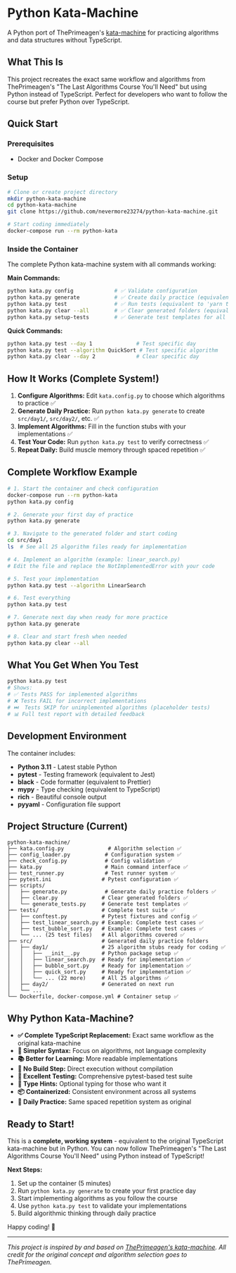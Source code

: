 # Python Kata-Machine

A Python port of ThePrimeagen's [kata-machine](https://github.com/ThePrimeagen/kata-machine) for practicing algorithms and data structures without TypeScript.

## What This Is

This project recreates the exact same workflow and algorithms from ThePrimeagen's "The Last Algorithms Course You'll Need" but using Python instead of TypeScript. Perfect for developers who want to follow the course but prefer Python over TypeScript.

## Quick Start

### Prerequisites
- Docker and Docker Compose

### Setup
```bash
# Clone or create project directory
mkdir python-kata-machine
cd python-kata-machine
git clone https://github.com/nevermore23274/python-kata-machine.git

# Start coding immediately
docker-compose run --rm python-kata
```

### Inside the Container
The complete Python kata-machine system with all commands working:

**Main Commands:**
```bash
python kata.py config             # ✅ Validate configuration
python kata.py generate           # ✅ Create daily practice (equivalent to 'yarn generate')
python kata.py test               # ✅ Run tests (equivalent to 'yarn test')
python kata.py clear --all        # ✅ Clear generated folders (equivalent to 'yarn clear')
python kata.py setup-tests        # ✅ Generate test templates for all algorithms
```

**Quick Commands:**
```bash
python kata.py test --day 1              # Test specific day
python kata.py test --algorithm QuickSort # Test specific algorithm
python kata.py clear --day 2             # Clear specific day
```

## How It Works (Complete System!)

1. **Configure Algorithms:** Edit `kata.config.py` to choose which algorithms to practice ✅
2. **Generate Daily Practice:** Run `python kata.py generate` to create `src/day1/`, `src/day2/`, etc. ✅
3. **Implement Algorithms:** Fill in the function stubs with your implementations ✅
4. **Test Your Code:** Run `python kata.py test` to verify correctness ✅
5. **Repeat Daily:** Build muscle memory through spaced repetition ✅

## Complete Workflow Example

```bash
# 1. Start the container and check configuration
docker-compose run --rm python-kata
python kata.py config

# 2. Generate your first day of practice
python kata.py generate

# 3. Navigate to the generated folder and start coding
cd src/day1
ls  # See all 25 algorithm files ready for implementation

# 4. Implement an algorithm (example: linear_search.py)
# Edit the file and replace the NotImplementedError with your code

# 5. Test your implementation
python kata.py test --algorithm LinearSearch

# 6. Test everything
python kata.py test

# 7. Generate next day when ready for more practice
python kata.py generate

# 8. Clear and start fresh when needed
python kata.py clear --all
```

## What You Get When You Test

```bash
python kata.py test
# Shows:
# ✅ Tests PASS for implemented algorithms  
# ❌ Tests FAIL for incorrect implementations
# ⏭️  Tests SKIP for unimplemented algorithms (placeholder tests)
# 📊 Full test report with detailed feedback
```

## Development Environment

The container includes:
- **Python 3.11** - Latest stable Python
- **pytest** - Testing framework (equivalent to Jest)
- **black** - Code formatter (equivalent to Prettier)
- **mypy** - Type checking (equivalent to TypeScript)
- **rich** - Beautiful console output
- **pyyaml** - Configuration file support

## Project Structure (Current)

```
python-kata-machine/
├── kata.config.py              # Algorithm selection ✅
├── config_loader.py           # Configuration system ✅
├── check_config.py            # Config validation ✅
├── kata.py                    # Main command interface ✅
├── test_runner.py             # Test runner system ✅
├── pytest.ini                # Pytest configuration ✅
├── scripts/
│   ├── generate.py            # Generate daily practice folders ✅
│   ├── clear.py              # Clear generated folders ✅
│   └── generate_tests.py     # Generate test templates ✅
├── tests/                    # Complete test suite ✅
│   ├── conftest.py           # Pytest fixtures and config ✅
│   ├── test_linear_search.py # Example: Complete test cases ✅
│   ├── test_bubble_sort.py   # Example: Complete test cases ✅
│   └── ... (25 test files)   # All algorithms covered ✅
├── src/                      # Generated daily practice folders
│   ├── day1/                 # 25 algorithm stubs ready for coding ✅
│   │   ├── __init__.py       # Python package setup ✅
│   │   ├── linear_search.py  # Ready for implementation ✅
│   │   ├── bubble_sort.py    # Ready for implementation ✅
│   │   ├── quick_sort.py     # Ready for implementation ✅
│   │   └── ... (22 more)     # All 25 algorithms ✅
│   ├── day2/                 # Generated on next run
│   └── ...
└── Dockerfile, docker-compose.yml # Container setup ✅
```

## Why Python Kata-Machine?

- **✅ Complete TypeScript Replacement:** Exact same workflow as the original kata-machine
- **🐍 Simpler Syntax:** Focus on algorithms, not language complexity  
- **📚 Better for Learning:** More readable implementations
- **🚀 No Build Step:** Direct execution without compilation
- **🧪 Excellent Testing:** Comprehensive pytest-based test suite
- **🎯 Type Hints:** Optional typing for those who want it
- **📦 Containerized:** Consistent environment across all systems
- **🔄 Daily Practice:** Same spaced repetition system as original

## Ready to Start!

This is a **complete, working system** - equivalent to the original TypeScript kata-machine but in Python. You can now follow ThePrimeagen's "The Last Algorithms Course You'll Need" using Python instead of TypeScript!

**Next Steps:**
1. Set up the container (5 minutes)
2. Run `python kata.py generate` to create your first practice day
3. Start implementing algorithms as you follow the course
4. Use `python kata.py test` to validate your implementations
5. Build algorithmic thinking through daily practice

Happy coding! 🎉

---

*This project is inspired by and based on [ThePrimeagen's kata-machine](https://github.com/ThePrimeagen/kata-machine). All credit for the original concept and algorithm selection goes to ThePrimeagen.*
